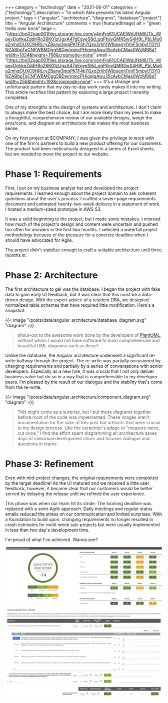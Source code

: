 +++
category = "technology"
date = "2021-06-01"
categories = ["technology"]
description = "In which Alex presents his latest Angular project."
tags = ["angular", "architecture", "diagrams", "database","project"]
title = "Angular Architecture"
comments = true
[featuredImage]
  alt = "green trellis over brick"
  large = "https://bn02pap001files.storage.live.com/y4mFm61UCAEIWdJfkMIUTk_iWpevDghkeZddHRo26K01zUgxA47gEgyeS8d_gqPhjjyQMRSwS4H9t_PbLMu6a2mhdOUXC9HRLryZBarw3mpPK1F4h7Qxo2rhh1Wtbsemj1VnF5mbytTDY0NZABbpTqCNFWBMDgg5BDwriqmcPHigqigAwu35cAybCMaa0WzMB8a?width=1024&height=768&cropmode=none"
  small = "https://bn02pap001files.storage.live.com/y4mFm61UCAEIWdJfkMIUTk_iWpevDghkeZddHRo26K01zUgxA47gEgyeS8d_gqPhjjyQMRSwS4H9t_PbLMu6a2mhdOUXC9HRLryZBarw3mpPK1F4h7Qxo2rhh1Wtbsemj1VnF5mbytTDY0NZABbpTqCNFWBMDgg5BDwriqmcPHigqigAwu35cAybCMaa0WzMB8a?width=256&height=192&cropmode=none"
+++
It's a strange and unfortunate pattern that my day-to-day work rarely makes it into my writing. This article rectifies that pattern by exploring a large project I recently completed.

One of my strengths is the design of systems and architecture. I don't claim to always make the best choice, but I am more likely than my peers to make a thoughtful, comprehensive review of our available designs, weigh the pros/cons, and diagram an architecture that makes the most business sense.

On my first project at $COMPANY, I was given the privilege to work with one of the firm's partners to build a new product offering for our customers. The product had been meticulously designed in a series of Excel sheets, but we needed to move the project to our website.

# Phase 1: Requirements

First, I put on my business analyst hat and developed the project requirements. I learned enough about the project domain to ask coherent questions about the user's process. I crafted a seven-page requirements document and estimated twenty-two-week delivery in a statement of work. I hosted a medium-sized prototype in AWS S3.

It was a solid beginning to the project, but I made some mistakes. I misread how much of the project's design and content were uncertain and pushed too often for answers in the first two months. I selected a waterfall project methodology because of the pressure for a concrete deadline when I should have advocated for Agile.

The project didn't stabilize enough to craft a suitable architecture until three months in.

# Phase 2: Architecture

The first architecture to gel was the database. I began the project with fake data to gain early UI feedback, but it was clear that this must be a data-driven design. With the expert advice of a resident DBA, we designed normalized table schemas that have required little modification. Here's a snapshot:

{{< image "/posts/data/angular_architecture/database_diagram.svg" "diagram" >}}

> shout-out to the awesome work done by the developers of [PlantUML](https://github.com/plantuml/plantuml), without whom I would not have software to build comprehensive and beautiful UML diagrams such as these!

Unlike the database, the Angular architecture underwent a significant re-write halfway through the project. The re-write was partially occasioned by changing requirements and partially by a series of conversations with senior developers. Especially as a new hire, it was crucial that I not only deliver business value but do so in a way that is comprehensible to my developer peers. I'm pleased by the result of our dialogue and the stability that's come from the re-write.

{{< image "/posts/data/angular_architecture/component_diagram.svg" "diagram" >}}

> This might come as a surprise, but I put these diagrams together before most of the code was implemented. These images aren't documentation for the sake of this post but artifacts that were crucial to my design process. Like the carpenter's adage to "measure twice, cut once," I find the effort spent diagramming an architecture saves days of individual development churn and focuses dialogue and questions in teams.

# Phase 3: Refinement

Even with mid-project changes, the original requirements were completed by the target deadline! As the UI matured and we received a little user feedback, however, it became clear that our customers would be better served by delaying the release until we refined the user experience.

This phase was when our team hit its stride. The looming deadline was replaced with a semi-Agile approach. Daily meetings and regular status emails reduced the stress on our communication and limited surprises. With a foundation to build upon, changing requirements no longer resulted in crash estimates for multi-week sub-projects but were usually implemented in less than two day's development time.

I'm proud of what I've achieved. Wanna see?

![summary-chart](/posts/data/angular_architecture/summary_chart.png)
![detail-table](/posts/data/angular_architecture/detail_table.png)
